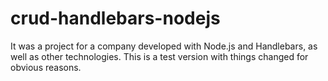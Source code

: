 # crud-handlebars-nodejs
It was a project for a company developed with Node.js and Handlebars, as well as other technologies. This is a test version with things changed for obvious reasons.
